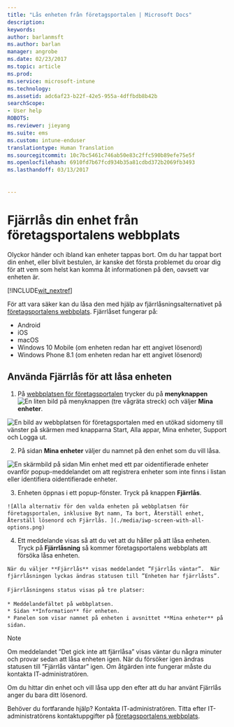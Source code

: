 ```yaml
---
title: "Lås enheten från företagsportalen | Microsoft Docs"
description: 
keywords: 
author: barlanmsft
ms.author: barlan
manager: angrobe
ms.date: 02/23/2017
ms.topic: article
ms.prod: 
ms.service: microsoft-intune
ms.technology: 
ms.assetid: adc6af23-b22f-42e5-955a-4dffbdb8b42b
searchScope:
- User help
ROBOTS: 
ms.reviewer: jieyang
ms.suite: ems
ms.custom: intune-enduser
translationtype: Human Translation
ms.sourcegitcommit: 10c7bc5461c746ab50e83c2ffc590b89efe75e5f
ms.openlocfilehash: 6910fd7b67fcd934b35a81cdbd372b2069fb3493
ms.lasthandoff: 03/13/2017


---
```


# <a name="remotely-lock-your-device-from-the-company-portal-website"></a>Fjärrlås din enhet från företagsportalens webbplats

Olyckor händer och ibland kan enheter tappas bort. Om du har tappat bort din enhet, eller blivit bestulen, är kanske det första problemet du oroar dig för att vem som helst kan komma åt informationen på den, oavsett var enheten är.

[!INCLUDE[wit_nextref](includes/end-user-password-guidance.md)]

För att vara säker kan du låsa den med hjälp av fjärrlåsningsalternativet på [företagsportalens webbplats](http://portal.manage.microsoft.com). Fjärrlåset fungerar på:

* Android
* iOS
* macOS
* Windows 10 Mobile (om enheten redan har ett angivet lösenord)
* Windows Phone 8.1 (om enheten redan har ett angivet lösenord)

## <a name="to-use-remote-lock-to-lock-your-device"></a>Använda Fjärrlås för att låsa enheten

1.    På [webbplatsen för företagsportalen](http://portal.manage.microsoft.com) trycker du på __menyknappen__ ![En liten bild på menyknappen (tre vågräta streck)](/Intune/whats-new/media/CP_hamburger_menu.png) och väljer __Mina enheter__.

  ![En bild av webbplatsen för företagsportalen med en utökad sidomeny till vänster på skärmen med knapparna Start, Alla appar, Mina enheter, Support och Logga ut.](/media/iwp-expanded-sidebar.png)

2. På sidan __Mina enheter__ väljer du namnet på den enhet som du vill låsa.

  ![En skärmbild på sidan Min enhet med ett par oidentifierade enheter ovanför popup-meddelandet om att registrera enheter som inte finns i listan eller identifiera oidentifierade enheter.](./media/macOS_enroll_002_tap_here_banner.png)

3.    Enheten öppnas i ett popup-fönster. Tryck på knappen **Fjärrlås**.

    ![Alla alternativ för den valda enheten på webbplatsen för företagsportalen, inklusive Byt namn, Ta bort, Återställ enhet, Återställ lösenord och Fjärrlås. ](./media/iwp-screen-with-all-options.png)

4.    Ett meddelande visas så att du vet att du håller på att låsa enheten. Tryck på **Fjärrlåsning** så kommer företagsportalens webbplats att försöka låsa enheten.

    När du väljer **Fjärrlås** visas meddelandet ”Fjärrlås väntar”.  När fjärrlåsningen lyckas ändras statusen till ”Enheten har fjärrlåsts”.

    Fjärrlåsningens status visas på tre platser:

    * Meddelandefältet på webbplatsen.
    * Sidan **Information** för enheten.
    * Panelen som visar namnet på enheten i avsnittet **Mina enheter** på sidan.

> [!Note]
> Om meddelandet ”Det gick inte att fjärrlåsa” visas väntar du några minuter och provar sedan att låsa enheten igen. När du försöker igen ändras statusen till ”Fjärrlås väntar” igen. Om åtgärden inte fungerar måste du kontakta IT-administratören.

Om du hittar din enhet och vill låsa upp den efter att du har använt Fjärrlås anger du bara ditt lösenord.

Behöver du fortfarande hjälp? Kontakta IT-administratören. Titta efter IT-administratörens kontaktuppgifter på [företagsportalens webbplats](http://portal.manage.microsoft.com).

